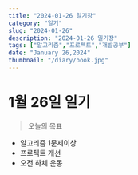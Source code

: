 ```yaml
---
title: "2024-01-26 일기장"
category: "일기"
slug: "2024-01-26"
description: "2024-01-26 일기장"
tags: ["알고리즘","프로젝트","개발공부"]
date: "January 26,2024"
thumbnail: "/diary/book.jpg"
---
```


# 1월 26일 일기

> 오늘의 목표 
- 알고리즘 1문제이상
- 프로젝트 개선
- 오전 하체 운동
